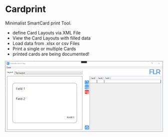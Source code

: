 # Cardprint
Minimalist SmartCard print Tool.



- define Card Layouts via XML File
- View the Card Layouts with filled data
- Load data from .xlsx or csv Files
- Print a single or multiple Cards
- printed cards are being documented!


![Main View](https://raw.githubusercontent.com/FlorianRedl/Cardprint/master/Assets/Screenshot_MainView.png)
